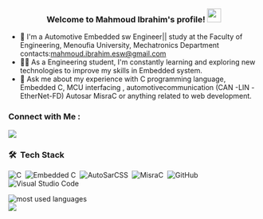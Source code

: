 <h3 align="center">
  Welcome to Mahmoud Ibrahim's profile!
  <img src="https://media.giphy.com/media/hvRJCLFzcasrR4ia7z/giphy.gif" width="28">
</h3>

- 🏢 I'm a Automotive Embedded sw Engineer|| study at the Faculty of Engineering, Menoufia University, Mechatronics Department contacts:mahmoud.ibrahim.esw@gmail.com 
- 👨‍💻 As a Engineering student, I'm constantly learning and exploring new technologies to improve my skills in Embedded system.
- 💬 Ask me about my experience with C programming language, Embedded C, MCU interfacing , automotivecommunication (CAN -LIN -EtherNet-FD) Autosar MisraC or anything related to web development.


### Connect with Me :

<a href="https://www.linkedin.com/in/mahmoud-ibrahim-821484228/" target="_blank"><img src="https://img.shields.io/badge/-Hanem%20Naga-0077B5?style=for-the-badge&logo=Linkedin&logoColor=white"/></a>

### 🛠 &nbsp;Tech Stack
![C](https://img.shields.io/badge/-JavaScript-05122A?style=flat&logo=javascript)&nbsp;
![Embedded C](https://img.shields.io/badge/-HTML-05122A?style=flat&logo=HTML5)&nbsp;
![AutoSarCSS](https://img.shields.io/badge/-CSS-05122A?style=flat&logo=CSS3&logoColor=1572B6)&nbsp;
![MisraC](https://img.shields.io/badge/-Git-05122A?style=flat&logo=git)&nbsp;
![GitHub](https://img.shields.io/badge/-GitHub-05122A?style=flat&logo=github)&nbsp;
![Visual Studio Code](https://img.shields.io/badge/-Visual%20Studio%20Code-05122A?style=flat&logo=visual-studio-code&logoColor=007ACC)&nbsp;





<img align="left" src="https://github-readme-stats.vercel.app/api/top-langs?username=hanemNaga&show_icons=true&locale=en&layout=compact&theme=radical" alt="most used languages" />
<br>
<a href="https://komarev.com/ghpvc/?username=hanemNaga&style=for-the-badge">
    <img src="https://komarev.com/ghpvc/?username=hanemNaga&style=for-the-badge">
</a>
